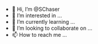 - 👋 Hi, I’m @SChaser
- 👀 I’m interested in ...
- 🌱 I’m currently learning ...
- 💞️ I’m looking to collaborate on ...
- 📫 How to reach me ...

<!---
SChaser/SChaser is a ✨ special ✨ repository because its `README.md` (this file) appears on your GitHub profile.
You can click the Preview link to take a look at your changes.
--->

